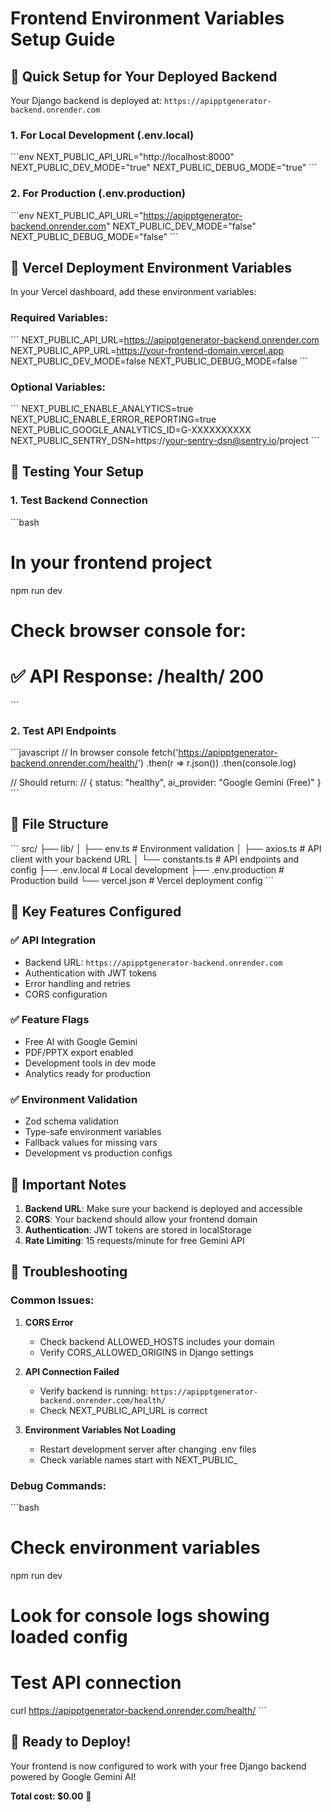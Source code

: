 # Frontend Environment Variables Setup Guide

## 🎯 **Quick Setup for Your Deployed Backend**

Your Django backend is deployed at: `https://apipptgenerator-backend.onrender.com`

### 1. For Local Development (.env.local)
\`\`\`env
NEXT_PUBLIC_API_URL="http://localhost:8000"
NEXT_PUBLIC_DEV_MODE="true"
NEXT_PUBLIC_DEBUG_MODE="true"
\`\`\`

### 2. For Production (.env.production)
\`\`\`env
NEXT_PUBLIC_API_URL="https://apipptgenerator-backend.onrender.com"
NEXT_PUBLIC_DEV_MODE="false"
NEXT_PUBLIC_DEBUG_MODE="false"
\`\`\`

## 🚀 **Vercel Deployment Environment Variables**

In your Vercel dashboard, add these environment variables:

### Required Variables:
\`\`\`
NEXT_PUBLIC_API_URL=https://apipptgenerator-backend.onrender.com
NEXT_PUBLIC_APP_URL=https://your-frontend-domain.vercel.app
NEXT_PUBLIC_DEV_MODE=false
NEXT_PUBLIC_DEBUG_MODE=false
\`\`\`

### Optional Variables:
\`\`\`
NEXT_PUBLIC_ENABLE_ANALYTICS=true
NEXT_PUBLIC_ENABLE_ERROR_REPORTING=true
NEXT_PUBLIC_GOOGLE_ANALYTICS_ID=G-XXXXXXXXXX
NEXT_PUBLIC_SENTRY_DSN=https://your-sentry-dsn@sentry.io/project
\`\`\`

## 🔧 **Testing Your Setup**

### 1. Test Backend Connection
\`\`\`bash
# In your frontend project
npm run dev

# Check browser console for:
# ✅ API Response: /health/ 200
\`\`\`

### 2. Test API Endpoints
\`\`\`javascript
// In browser console
fetch('https://apipptgenerator-backend.onrender.com/health/')
  .then(r => r.json())
  .then(console.log)

// Should return:
// { status: "healthy", ai_provider: "Google Gemini (Free)" }
\`\`\`

## 📁 **File Structure**
\`\`\`
src/
├── lib/
│   ├── env.ts          # Environment validation
│   ├── axios.ts        # API client with your backend URL
│   └── constants.ts    # API endpoints and config
├── .env.local          # Local development
├── .env.production     # Production build
└── vercel.json         # Vercel deployment config
\`\`\`

## 🎯 **Key Features Configured**

### ✅ **API Integration**
- Backend URL: `https://apipptgenerator-backend.onrender.com`
- Authentication with JWT tokens
- Error handling and retries
- CORS configuration

### ✅ **Feature Flags**
- Free AI with Google Gemini
- PDF/PPTX export enabled
- Development tools in dev mode
- Analytics ready for production

### ✅ **Environment Validation**
- Zod schema validation
- Type-safe environment variables
- Fallback values for missing vars
- Development vs production configs

## 🚨 **Important Notes**

1. **Backend URL**: Make sure your backend is deployed and accessible
2. **CORS**: Your backend should allow your frontend domain
3. **Authentication**: JWT tokens are stored in localStorage
4. **Rate Limiting**: 15 requests/minute for free Gemini API

## 🐛 **Troubleshooting**

### Common Issues:

1. **CORS Error**
   - Check backend ALLOWED_HOSTS includes your domain
   - Verify CORS_ALLOWED_ORIGINS in Django settings

2. **API Connection Failed**
   - Verify backend is running: `https://apipptgenerator-backend.onrender.com/health/`
   - Check NEXT_PUBLIC_API_URL is correct

3. **Environment Variables Not Loading**
   - Restart development server after changing .env files
   - Check variable names start with NEXT_PUBLIC_

### Debug Commands:
\`\`\`bash
# Check environment variables
npm run dev
# Look for console logs showing loaded config

# Test API connection
curl https://apipptgenerator-backend.onrender.com/health/
\`\`\`

## 🎉 **Ready to Deploy!**

Your frontend is now configured to work with your free Django backend powered by Google Gemini AI!

**Total cost: $0.00** 🎉

